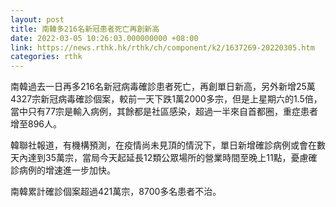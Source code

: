 ```yaml
---
layout: post
title: 南韓多216名新冠患者死亡再創新高
date: 2022-03-05 10:26:03.000000000 +08:00
link: https://news.rthk.hk/rthk/ch/component/k2/1637269-20220305.htm
categories: rthk
---
```


南韓過去一日再多216名新冠病毒確診患者死亡，再創單日新高，另外新增25萬4327宗新冠病毒確診個案，較前一天下跌1萬2000多宗，但是上星期六的1.5倍，當中只有77宗是輸入病例，其餘都是社區感染，超過一半來自首都圈，重症患者增至896人。

韓聯社報道，有機構預測，在疫情尚未見頂的情況下，單日新增確診病例或會在數天內達到35萬宗，當局今天起延長12類公眾場所的營業時間至晚上11點，憂慮確診病例的增速進一步加快。

南韓累計確診個案超過421萬宗，8700多名患者不治。
